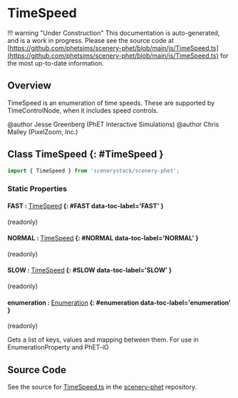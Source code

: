 # TimeSpeed

!!! warning "Under Construction"
    This documentation is auto-generated, and is a work in progress. Please see the source code at
    [https://github.com/phetsims/scenery-phet/blob/main/js/TimeSpeed.ts](https://github.com/phetsims/scenery-phet/blob/main/js/TimeSpeed.ts) for the most up-to-date information.

## Overview

TimeSpeed is an enumeration of time speeds. These are supported by TimeControlNode, when it includes speed controls.

@author Jesse Greenberg (PhET Interactive Simulations)
@author Chris Malley (PixelZoom, Inc.)

## Class TimeSpeed {: #TimeSpeed }


```js
import { TimeSpeed } from 'scenerystack/scenery-phet';
```
### Static Properties

#### FAST : <span style="font-weight: 400;">[TimeSpeed](../scenery-phet/TimeSpeed.md)</span> {: #FAST data-toc-label='FAST' }

(readonly)

#### NORMAL : <span style="font-weight: 400;">[TimeSpeed](../scenery-phet/TimeSpeed.md)</span> {: #NORMAL data-toc-label='NORMAL' }

(readonly)

#### SLOW : <span style="font-weight: 400;">[TimeSpeed](../scenery-phet/TimeSpeed.md)</span> {: #SLOW data-toc-label='SLOW' }

(readonly)

#### enumeration : <span style="font-weight: 400;">[Enumeration](../phet-core/Enumeration.md)</span> {: #enumeration data-toc-label='enumeration' }

(readonly)

Gets a list of keys, values and mapping between them. For use in EnumerationProperty and PhET-iO



## Source Code

See the source for [TimeSpeed.ts](https://github.com/phetsims/scenery-phet/blob/main/js/TimeSpeed.ts) in the [scenery-phet](https://github.com/phetsims/scenery-phet) repository.
